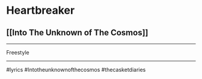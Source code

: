 # Heartbreaker

## [[Into The Unknown of The Cosmos]]

---

Freestyle

---

#lyrics #Intotheunknownofthecosmos #thecasketdiaries
